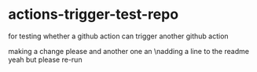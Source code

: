 # actions-trigger-test-repo
for testing whether a github action can trigger another github action

making a change please
and another one
an
\nadding a line to the readme
yeah but please re-run
